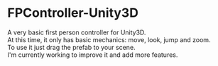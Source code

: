 # FPController-Unity3D
A very basic first person controller for Unity3D.
<br>
At this time, it only has basic mechanics: move, look, jump and zoom.
<br>
To use it just drag the prefab to your scene.
<br>
I'm currently working to improve it and add more features.


